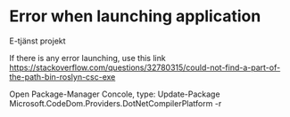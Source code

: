 # Error when launching application
E-tjänst projekt

If there is any error launching, use this link https://stackoverflow.com/questions/32780315/could-not-find-a-part-of-the-path-bin-roslyn-csc-exe

Open Package-Manager Concole, type: Update-Package Microsoft.CodeDom.Providers.DotNetCompilerPlatform -r
